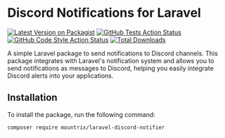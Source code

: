 # Discord Notifications for Laravel

[![Latest Version on Packagist](https://img.shields.io/packagist/v/mountrix/laravel-discord-notifier.svg?style=flat-square)](https://packagist.org/packages/mountrix/laravel-discord-notifier)
[![GitHub Tests Action Status](https://img.shields.io/github/actions/workflow/status/himanshu-bankoti/discord-notifier/tests.yml?branch=main)](https://github.com/himanshu-bankoti/laravel-discord-notifier/actions?query=workflow%3ATests)
[![GitHub Code Style Action Status](https://img.shields.io/github/actions/workflow/status/himanshu-bankoti/discord-notifier/code-style.yml?branch=main)](https://github.com/himanshu-bankoti/discord-notifier/actions?query=workflow%3ACode+Style)
[![Total Downloads](https://img.shields.io/packagist/dt/himanshu-bankoti/discord-notifier.svg?style=flat-square)](https://github.com/himanshu-bankoti/laravel-discord-notifier)

A simple Laravel package to send notifications to Discord channels. This package integrates with Laravel's notification system and allows you to send notifications as messages to Discord, helping you easily integrate Discord alerts into your applications.

## Installation

To install the package, run the following command:

```bash
composer require mountrix/laravel-discord-notifier